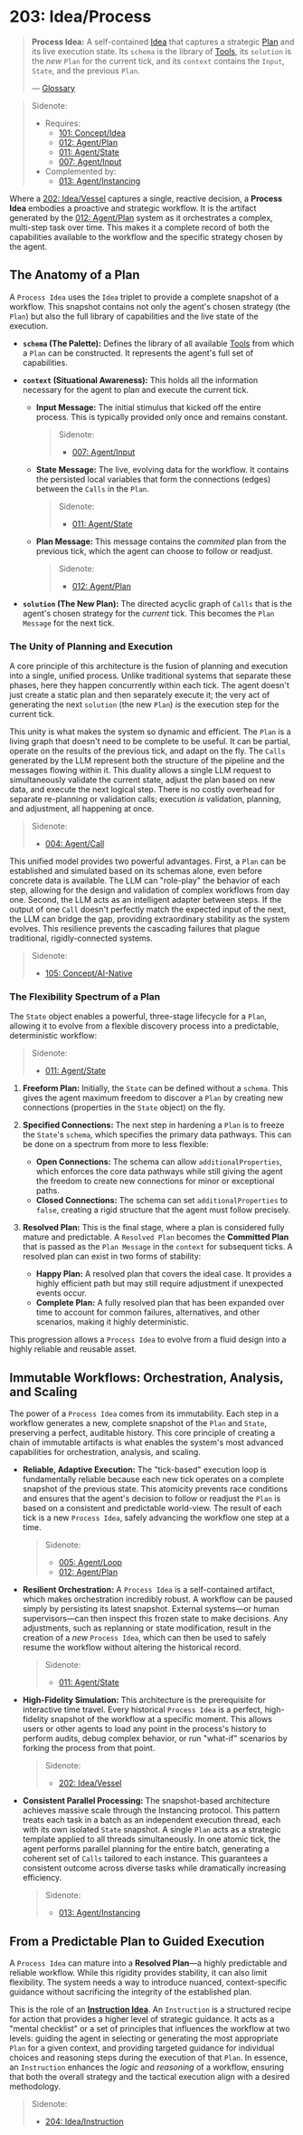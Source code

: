 # 203: Idea/Process

> **Process Idea:** A self-contained [Idea](./101_concept_idea.md) that captures a strategic [Plan](./012_agent_plan.md) and its live execution state. Its `schema` is the library of [Tools](./002_agent_tool.md), its `solution` is the _new_ `Plan` for the current tick, and its `context` contains the `Input`, `State`, and the previous `Plan`.
>
> — [Glossary](./000_glossary.md)

> Sidenote:
>
> - Requires:
>   - [101: Concept/Idea](./101_concept_idea.md)
>   - [012: Agent/Plan](./012_agent_plan.md)
>   - [011: Agent/State](./011_agent_state.md)
>   - [007: Agent/Input](./007_agent_input.md)
> - Complemented by:
>   - [013: Agent/Instancing](./013_agent_instancing.md)

Where a [202: Idea/Vessel](./202_idea_vessel.md) captures a single, reactive decision, a **Process Idea** embodies a proactive and strategic workflow. It is the artifact generated by the [012: Agent/Plan](./012_agent_plan.md) system as it orchestrates a complex, multi-step task over time. This makes it a complete record of both the capabilities available to the workflow and the specific strategy chosen by the agent.

## The Anatomy of a Plan

A `Process Idea` uses the `Idea` triplet to provide a complete snapshot of a workflow. This snapshot contains not only the agent's chosen strategy (the `Plan`) but also the full library of capabilities and the live state of the execution.

- **`schema` (The Palette):** Defines the library of all available [Tools](./002_agent_tool.md) from which a `Plan` can be constructed. It represents the agent's full set of capabilities.

- **`context` (Situational Awareness):** This holds all the information necessary for the agent to plan and execute the current tick.
  - **Input Message:** The initial stimulus that kicked off the entire process. This is typically provided only once and remains constant.

    > Sidenote:
    >
    > - [007: Agent/Input](./007_agent_input.md)

  - **State Message:** The live, evolving data for the workflow. It contains the persisted local variables that form the connections (edges) between the `Calls` in the `Plan`.

    > Sidenote:
    >
    > - [011: Agent/State](./011_agent_state.md)

  - **Plan Message:** This message contains the _commited_ plan from the previous tick, which the agent can choose to follow or readjust.

    > Sidenote:
    >
    > - [012: Agent/Plan](./012_agent_plan.md)

- **`solution` (The New Plan):** The directed acyclic graph of `Calls` that is the agent's chosen strategy for the _current_ tick. This becomes the `Plan Message` for the next tick.

### The Unity of Planning and Execution

A core principle of this architecture is the fusion of planning and execution into a single, unified process. Unlike traditional systems that separate these phases, here they happen concurrently within each tick. The agent doesn't just create a static plan and then separately execute it; the very act of generating the next `solution` (the new `Plan`) _is_ the execution step for the current tick.

This unity is what makes the system so dynamic and efficient. The `Plan` is a living graph that doesn't need to be complete to be useful. It can be partial, operate on the results of the previous tick, and adapt on the fly. The `Calls` generated by the LLM represent both the structure of the pipeline and the messages flowing within it. This duality allows a single LLM request to simultaneously validate the current state, adjust the plan based on new data, and execute the next logical step. There is no costly overhead for separate re-planning or validation calls; execution _is_ validation, planning, and adjustment, all happening at once.

> Sidenote:
>
> - [004: Agent/Call](./004_agent_call.md)

This unified model provides two powerful advantages. First, a `Plan` can be established and simulated based on its schemas alone, even before concrete data is available. The LLM can "role-play" the behavior of each step, allowing for the design and validation of complex workflows from day one. Second, the LLM acts as an intelligent adapter between steps. If the output of one `Call` doesn't perfectly match the expected input of the next, the LLM can bridge the gap, providing extraordinary stability as the system evolves. This resilience prevents the cascading failures that plague traditional, rigidly-connected systems.

> Sidenote:
>
> - [105: Concept/AI-Native](./105_concept_ai_native.md)

### The Flexibility Spectrum of a Plan

The `State` object enables a powerful, three-stage lifecycle for a `Plan`, allowing it to evolve from a flexible discovery process into a predictable, deterministic workflow:

> Sidenote:
>
> - [011: Agent/State](./011_agent_state.md)

1.  **Freeform Plan:** Initially, the `State` can be defined without a `schema`. This gives the agent maximum freedom to discover a `Plan` by creating new connections (properties in the `State` object) on the fly.

2.  **Specified Connections:** The next step in hardening a `Plan` is to freeze the `State`'s `schema`, which specifies the primary data pathways. This can be done on a spectrum from more to less flexible:
    - **Open Connections:** The schema can allow `additionalProperties`, which enforces the core data pathways while still giving the agent the freedom to create new connections for minor or exceptional paths.
    - **Closed Connections:** The schema can set `additionalProperties` to `false`, creating a rigid structure that the agent must follow precisely.

3.  **Resolved Plan:** This is the final stage, where a plan is considered fully mature and predictable. A `Resolved Plan` becomes the **Committed Plan** that is passed as the `Plan Message` in the `context` for subsequent ticks. A resolved plan can exist in two forms of stability:
    - **Happy Plan:** A resolved plan that covers the ideal case. It provides a highly efficient path but may still require adjustment if unexpected events occur.
    - **Complete Plan:** A fully resolved plan that has been expanded over time to account for common failures, alternatives, and other scenarios, making it highly deterministic.

This progression allows a `Process Idea` to evolve from a fluid design into a highly reliable and reusable asset.

## Immutable Workflows: Orchestration, Analysis, and Scaling

The power of a `Process Idea` comes from its immutability. Each step in a workflow generates a new, complete snapshot of the `Plan` and `State`, preserving a perfect, auditable history. This core principle of creating a chain of immutable artifacts is what enables the system's most advanced capabilities for orchestration, analysis, and scaling.

- **Reliable, Adaptive Execution:** The "tick-based" execution loop is fundamentally reliable because each new tick operates on a complete snapshot of the previous state. This atomicity prevents race conditions and ensures that the agent's decision to follow or readjust the `Plan` is based on a consistent and predictable world-view. The result of each tick is a new `Process Idea`, safely advancing the workflow one step at a time.

  > Sidenote:
  >
  > - [005: Agent/Loop](./005_agent_loop.md)
  > - [012: Agent/Plan](./012_agent_plan.md)

- **Resilient Orchestration:** A `Process Idea` is a self-contained artifact, which makes orchestration incredibly robust. A workflow can be paused simply by persisting its latest snapshot. External systems—or human supervisors—can then inspect this frozen state to make decisions. Any adjustments, such as replanning or state modification, result in the creation of a _new_ `Process Idea`, which can then be used to safely resume the workflow without altering the historical record.

  > Sidenote:
  >
  > - [011: Agent/State](./011_agent_state.md)

- **High-Fidelity Simulation:** This architecture is the prerequisite for interactive time travel. Every historical `Process Idea` is a perfect, high-fidelity snapshot of the workflow at a specific moment. This allows users or other agents to load any point in the process's history to perform audits, debug complex behavior, or run "what-if" scenarios by forking the process from that point.

  > Sidenote:
  >
  > - [202: Idea/Vessel](./202_idea_vessel.md)

- **Consistent Parallel Processing:** The snapshot-based architecture achieves massive scale through the Instancing protocol. This pattern treats each task in a batch as an independent execution thread, each with its own isolated `State` snapshot. A single `Plan` acts as a strategic template applied to all threads simultaneously. In one atomic tick, the agent performs parallel planning for the entire batch, generating a coherent set of `Calls` tailored to each instance. This guarantees a consistent outcome across diverse tasks while dramatically increasing efficiency.

  > Sidenote:
  >
  > - [013: Agent/Instancing](./013_agent_instancing.md)

## From a Predictable Plan to Guided Execution

A `Process Idea` can mature into a **Resolved Plan**—a highly predictable and reliable workflow. While this rigidity provides stability, it can also limit flexibility. The system needs a way to introduce nuanced, context-specific guidance without sacrificing the integrity of the established plan.

This is the role of an **[Instruction Idea](./204_idea_instruction.md)**. An `Instruction` is a structured recipe for action that provides a higher level of strategic guidance. It acts as a "mental checklist" or a set of principles that influences the workflow at two levels: guiding the agent in selecting or generating the most appropriate `Plan` for a given context, and providing targeted guidance for individual choices and reasoning steps during the execution of that `Plan`. In essence, an `Instruction` enhances the _logic_ and _reasoning_ of a workflow, ensuring that both the overall strategy and the tactical execution align with a desired methodology.

> Sidenote:
>
> - [204: Idea/Instruction](./204_idea_instruction.md)
